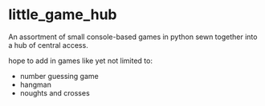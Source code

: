 # little_game_hub
An assortment of small console-based games in python sewn together into a hub of central access.

hope to add in games like yet not limited to:
- number guessing game
- hangman
- noughts and crosses